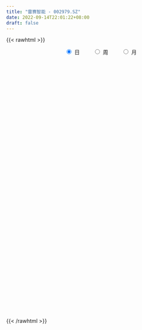 ```yaml
---
title: "雷赛智能 - 002979.SZ"
date: 2022-09-14T22:01:22+08:00
draft: false
---
```

{{< rawhtml >}}
    <div style="text-align: center">
        <label style="padding: 1rem;"><input style="margin-right: .5rem" type="radio" name="period" value="D" checked onclick="period_change(this)">日</label>
        <label style="padding: 1rem;"><input style="margin-right: .5rem" type="radio" name="period" value="W" onclick="period_change(this)">周</label>
        <label style="padding: 1rem;"><input style="margin-right: .5rem" type="radio" name="period" value="M" onclick="period_change(this)">月</label>
    </div>
    <div id="chart" style="height: 700px;"></div> 
    <script type="text/javascript">
        const D_v = [58619.51,80588.27,63901.48,56854.04,49699.41,42638.21,40999.84,37425.31,31295.73,45470.83,27385.33,32315.38,27051.25,21186.41,32371.66,17592.0,27410.7,28006.48,17570.0,10989.64,12728.78,13854.06,14940.21,14216.0,14766.64,13481.41,10130.05,16017.0,32340.05,31833.9,20205.73,42457.0,20291.13,37743.05,14861.0,16671.0,18433.01,22874.0,21290.83,20277.4,22048.39,14942.82,27635.68,65744.47,52935.59,71036.87,49770.89,36618.67,27666.51,35808.62,34950.0,37713.25,29732.76,17908.0,20468.0,41711.33,30517.33,29018.0,20678.92,22026.0,26376.0,19728.0,12097.0,13733.0,12690.41,21090.06,16297.0,13909.0,24176.47,13644.41,11372.05,18604.11,18479.0,16605.41,13928.0,14856.0,13650.0,30143.41,25324.0,20497.56,37789.9,16971.33,22584.17,31936.0,11124.0,59130.15,35966.46,23901.66,22674.09,25815.53,18656.04,15992.41,15804.92,15165.21,20038.97,14557.57,16160.0,27186.57,14424.0,23787.53,24958.85,23580.0,20718.05,27001.41,11365.0,14738.0,24028.0,20608.41,16812.17,18687.0,24378.0,17946.0,19698.88,13346.21,9891.0,30879.94,36920.83,26441.5,13092.0,20697.0,14567.0,17950.07,26049.05,41973.36,31732.17,36309.87,26924.09,24945.37,26820.05,21114.0,17881.22,18385.17,14342.0,12918.05,11719.0,17006.05,10726.37,12568.09,9460.87,12586.5,9496.41,7759.0,7620.41,12537.41,5078.0,7460.41,9009.91,16966.25,32196.57,22704.87,16622.32,24798.81,17302.0,14037.0,7925.91,11426.81,19524.75,17950.65,11751.04,16892.38,9805.06,17173.6,17872.66,25297.59,21192.1,15362.85,10748.76,16716.25,15496.04,14036.52,15626.17,7946.21,18649.94,19659.0,21385.77,89206.73,48178.93,20513.4,44633.66,37772.8,28867.75,34307.78,23176.52,22725.92,16498.24,20025.44,14814.97,18747.37,37823.3,23764.94,16807.24,13674.7,11908.63,16043.51,17998.64,17124.16,26004.95,22954.73,22170.8,23069.82,23931.49,34934.03,42576.61,57954.25,50486.24,26318.85,89746.28,87323.58,68671.23,47903.88,61550.65,39940.72,71086.32,41889.05,34493.24,49133.42,54434.05,32474.91,31729.39,48653.82,63819.58,64733.17,51209.3,48679.22,72096.85,44762.15,31054.14,76056.07,73115.08,61607.76,38393.4,39861.71,30328.25,58453.91,42442.97,41103.36,27873.29,43752.26,31573.97,36010.52,29796.15,56014.49,52708.6,35360.55,47805.0,34505.29,49669.33,92476.12,49507.9,44126.13,52369.51,55619.94,49706.74,31386.05,24853.12,33501.93,25958.95,33019.56,26115.3,23011.68,26048.33,14713.77,37758.68,23007.25,26169.72,29983.94,24803.7,21335.91,35319.71,30874.02,20116.7,20401.26,19764.28,20364.8,21657.22,29764.95,24072.28,18928.95,22239.41,11414.13,17531.31,35219.73,21001.17,31460.56,17981.99,30249.12,23365.4,30706.53,27234.97,39299.68,30982.25,28328.09,30097.12,21213.92,33271.33,23023.66,21426.97,31128.05,19643.6,128520.0,118170.2,66282.11,88876.6,43992.27,39060.46,29100.32,31140.7,27996.87,40971.14,25553.26,58079.58,34672.26,20519.18,30151.51,18325.8,46281.96,18696.49,25831.9,19868.74,20831.34,19140.27,14179.67,13426.96,17930.74,20042.53,12165.17,31025.33,20431.24,17394.97,20976.91,23791.07,20071.73,25536.08,29181.44,24409.81,21077.37,54633.38,26560.71,23377.68,35851.45,31488.19,20742.25,26324.18,20907.9,15298.79,23895.2,14218.95,25775.99,19485.76,11650.85,10085.05,10148.9,22357.07,33402.9,43150.88,35235.37,49385.44,21833.69,23102.82,13908.63,30100.27,26621.81,26448.2,14388.05,16649.6,12075.76,11322.66,13775.35,12776.53,26908.16,16684.73,22037.81,13768.64,14577.46,13885.51,26437.54,33063.43,37388.47,19256.0,15340.15,9563.4,7711.5,10939.89,9572.35,11326.59,12024.86,10486.36,10271.17,8650.85,9444.05,12982.85,14122.02,14698.41,13299.54,10580.36,12973.7,8833.62,12124.0,10036.76,10002.0,17109.54,18726.64,25683.7,23174.15,27646.54,14902.1,27086.64,20202.99,21848.32,15227.37,23490.51,19152.6,15283.91,11525.55,11780.54,14484.7,10815.05,12819.5,15079.7,11557.0,18189.54,13375.54,13585.17,29523.94,20314.35,27576.65,34753.75,29803.75,31942.95,18966.22,22296.8,22710.58,11320.11,13844.76,17764.67,51956.07,38058.64,33060.16,41112.53,88944.84,59523.87,42617.53,31770.75,69074.34,82164.34,84631.32,80081.03,41314.65,65293.47,35594.65,134214.29,191182.57,120864.63,74341.89,49461.02,32017.76,54592.09,41124.88,28918.75,34069.25,31248.45,32488.76,33551.54,36340.18,30459.65,73877.87,84959.86,95003.89,105075.01,94767.85,86324.03,59066.79,54637.16,58727.27,89197.48,95324.72,67825.37,83053.53,103103.68,79421.34,68859.21,69735.84,56030.5,50507.8,52456.86,58206.78,42187.1,110647.4,100680.2,75318.34,49280.83,35984.35,26999.41,24030.43,24303.94,29658.21,35433.45,36433.67,20365.62,19814.2]
const D_histogram = [0.0,-0.0414814815,0.1096482009,0.1671993971,0.0663347286,0.1329667891,0.2363306931,0.2061505662,0.2114425392,0.0193138162,-0.0937973447,-0.3229080872,-0.5258249372,-0.5696620543,-0.4802003853,-0.4441637919,-0.3556977366,-0.2005443184,-0.0470067623,0.0497132004,0.0928739368,0.1676372758,0.1187847098,0.0292038256,-0.0538337674,-0.0893657114,-0.082844883,-0.0443756142,0.1583452867,0.3400707979,0.408352458,0.3710252526,0.2781882181,0.1949964498,0.2136641971,0.240464923,0.2008489823,0.0791036612,0.0263166514,-0.0130884321,-0.1173153159,-0.1511409722,-0.1559535946,0.0545847305,0.2785351226,0.6197708121,0.8409957099,0.9524265653,1.0987093914,1.2381570665,1.2980944964,1.263167031,1.069452827,0.8719998669,0.695244936,0.2557938831,0.045562538,0.0684142198,-0.0096940312,0.0138551589,-0.1694553438,-0.3237306753,-0.4943781199,-0.6613858191,-0.7411832782,-0.8727657154,-0.964739508,-0.9310551491,-0.8208071284,-0.7417839292,-0.7530685944,-0.6035829959,-0.5671977127,-0.4829771028,-0.3599630619,-0.3567465511,-0.3418184824,-0.46888665,-0.4340801976,-0.5283927143,-0.6879135181,-0.8209394772,-0.8966056213,-0.9877455522,-0.7356634374,-0.5116523484,-0.2494421364,0.0471461178,0.1466865901,0.2262971308,0.1955530942,0.0904251284,0.0205608378,-0.0771921626,-0.1884013091,-0.1964861899,-0.1058779391,0.1173855809,0.1680399898,0.2357414711,0.3866225978,0.5119254086,0.443705879,0.2790913629,0.2394647013,0.1597323043,0.0350655153,-0.0149452899,0.0291649062,-0.0807087702,-0.2294605357,-0.4185102462,-0.5836631619,-0.5706877613,-0.4933077099,-0.1685319992,0.2034060977,0.4356101179,0.574086107,0.693749008,0.6763416071,0.6528024583,0.8868185624,1.1020506339,1.188330005,0.904478896,0.6235410966,0.3858151226,0.0131720759,-0.2630711465,-0.3865927347,-0.3502373118,-0.2651975796,-0.3117647563,-0.3444951013,-0.3692427186,-0.328773953,-0.2188066173,-0.1432970258,-0.1478998065,-0.2046897975,-0.2045923203,-0.1607195629,-0.0607103995,-0.0020960821,-0.0024894362,0.0597141941,0.1769007829,0.095450611,0.0435224771,-0.0670509331,-0.1497205521,-0.2485162921,-0.2884946304,-0.2888540926,-0.2541313608,-0.0857035306,0.0519568136,0.1368326485,0.211942747,0.2688532956,0.2699172979,0.3118879907,0.4250886002,0.4477582113,0.3636125887,0.2926807494,0.1214014275,-0.0000489138,-0.1138949784,-0.1784566428,-0.2370545808,-0.1593907936,-0.0861826232,-0.9498699512,-1.6143358173,-1.854407489,-1.940577259,-1.8020051374,-1.5378515535,-1.2500005994,-0.9193320829,-0.6434355644,-0.404016502,-0.2061106528,-0.0632745644,0.0466358495,0.125573874,0.2974610597,0.3768813576,0.3831120434,0.427784755,0.4294176945,0.4030098074,0.3645976909,0.3415421963,0.346411044,0.3907119137,0.4124809864,0.4084736174,0.3926945662,0.3509622635,0.3919917537,0.303799188,0.2885150314,0.2865250811,0.3791109725,0.5482319521,0.6288495353,0.639401049,0.7284705001,0.7359795294,0.7234821695,0.6814969467,0.589768136,0.4984051553,0.3477454147,0.2589223001,0.1759090578,0.3168299704,0.3781244022,0.5430651508,0.5843957222,0.4222213418,0.1668365401,0.1136492269,0.0582601319,0.121048129,0.1886077003,0.3451694485,0.3959978838,0.3527369449,0.3253567734,0.4075414983,0.3776636734,0.2839962761,0.1565242554,0.0135515185,-0.1801742111,-0.3677032614,-0.5145144583,-0.5643944148,-0.459635683,-0.3798209418,-0.4363834439,-0.465336649,-0.5509877069,-0.6964244002,-0.7437632732,-0.8096788804,-0.8666209582,-0.9416963482,-0.8867620071,-0.8150163882,-0.7435716955,-0.6730897629,-0.5504887505,-0.479526684,-0.3861220215,-0.2667127353,-0.1506958805,-0.082748793,-0.1146745723,-0.1345116241,-0.1690377611,-0.1525014696,-0.1536191165,-0.170498605,-0.0504795854,-0.0129286415,0.0214098492,0.0206153033,0.0354471375,0.0751693993,0.0937773277,0.1030674183,0.1281315374,0.1767928113,0.1792163995,0.1884996515,0.2222259648,0.2779327013,0.2902557995,0.2083471312,0.1624539989,0.1935007196,0.2285836436,0.3085086533,0.3344274855,0.4105292022,0.4563618011,0.4331926474,0.3918906524,0.353896974,0.3670252208,0.3557877799,0.2965095624,0.2184864466,0.1610244662,0.2856591544,0.3302581204,0.3305360426,0.3545969499,0.3627771121,0.2914629706,0.241682342,0.1934173558,0.1462771082,0.0470964086,-0.0100491107,-0.1546155516,-0.28733267,-0.3258768196,-0.3045464194,-0.2895078747,-0.3136411566,-0.2831272492,-0.2352702433,-0.182344494,-0.1541276752,-0.1591184122,-0.1485608243,-0.1271963403,-0.1209481877,-0.1459245375,-0.1358612465,-0.0593813018,-0.014707802,0.0153798174,0.0519437624,0.1032953427,0.1195066792,0.1400121823,0.1375644249,0.1709607415,0.1659708341,0.21338568,0.2377062354,0.2355242062,0.19141956,0.1899229311,0.1707435769,0.08366139,0.0062565817,-0.0533810854,-0.1050164478,-0.1269919501,-0.2004115778,-0.2054051574,-0.1929459264,-0.1557210964,-0.1320117314,-0.1400517831,-0.1883109039,-0.2754121292,-0.3082748096,-0.2759985354,-0.2556496533,-0.2445370275,-0.2143498122,-0.2269077684,-0.1597829473,-0.1447865003,-0.1073978816,-0.077472951,-0.0446837802,-0.0193744981,-0.0045032977,-0.0007728536,-0.0597403816,-0.1011716108,-0.1553741855,-0.1595028837,-0.1367716868,-0.1504155888,-0.2368547658,-0.2400432186,-0.1699158269,-0.1151984795,-0.0421131838,0.0074788632,0.0563216468,0.0643535971,0.0590019175,0.0466840579,0.0177757189,0.0316360051,0.0364044378,0.0504575701,0.0656494209,0.047423803,0.0161200347,-0.040283733,-0.0455534366,-0.0451966464,-0.0271890839,-0.0219747352,0.0209465332,0.0558478976,0.0850420191,0.0834076537,0.0559643968,-0.0552673836,-0.1568997237,-0.1759923724,-0.1732194065,-0.1188396366,-0.0340553631,-0.0015895952,0.0576506178,0.1425610233,0.2062379303,0.265561518,0.2916380018,0.2999495836,0.3106851792,0.3057147916,0.2942930279,0.2902428406,0.2846202202,0.2189458184,0.1753735831,0.1583879771,0.1375359416,0.120145542,0.1310896916,0.1755134902,0.2343638245,0.2769392319,0.2904963408,0.2800253198,0.2237721279,0.1929547291,0.1709594125,0.1341971568,0.1657435655,0.1831898527,0.1891900138,0.2313044121,0.2575817271,0.2087885967,0.2241529157,0.2279976138,0.3106928614,0.4026672373,0.3211343366,0.2186319119,0.1295592416,0.1400701488,0.1259740197,0.2392198893,0.1928650177,0.0586767402,-0.0904779943,-0.2448173185,-0.3350452818,-0.3400289996,-0.3703191061,-0.3444776236,-0.286576174,-0.239042055,-0.2190982688,-0.2061446829,-0.1760836164,-0.1613633219,-0.0711465391,0.0331048757,0.1284870858,0.2053591893,0.1735960863,0.1094734927,0.0709383321,0.0171140876,-0.0103253239,-0.0159362206,0.0192684459,0.0073285066,0.0143116976,0.0538166795,0.0796032825,0.0646257844,0.0617502324,-0.0094730742,-0.1038257789,-0.1264443445,-0.2462171902,-0.3460160972,-0.2843238951,-0.1941976002,-0.1052093831,-0.1406986384,-0.2003345681,-0.2294026904,-0.2621537381,-0.2527791483,-0.2245744416,-0.2570098525,-0.2824093843,-0.2880221005,-0.2981510813]
const D_fast = [0.0,-0.0518518519,0.1266898808,0.2260409262,0.1417599398,0.2416336977,0.4040802749,0.4254377895,0.4835903974,0.2962901284,0.1597296313,-0.1501081329,-0.4844812173,-0.6707338479,-0.7013222753,-0.7763266298,-0.7767850087,-0.6717676701,-0.5299818046,-0.4208335418,-0.3544543212,-0.2377816632,-0.2569380518,-0.3392179796,-0.4357140145,-0.4935873863,-0.5077777787,-0.4804024134,-0.2380951908,0.0286480199,0.1990177944,0.2544469022,0.2311569222,0.1967142664,0.2687980629,0.3557150196,0.3663113245,0.2643419187,0.2181340717,0.1754568802,0.0419011675,-0.0297097319,-0.0735107529,0.1506737548,0.4442579275,0.94043632,1.3719101453,1.721447642,2.1424078159,2.5913947577,2.9758558117,3.256720104,3.3303691068,3.3509161134,3.3479724165,2.9724698344,2.7736291238,2.8135843605,2.7330526017,2.7600655815,2.5343912429,2.2991832426,2.0049412681,1.672587114,1.4074938354,1.0577199693,0.7245612997,0.5254818714,0.4305281099,0.3241053269,0.1245535131,0.1231433625,0.0177292177,-0.0187944482,0.0142288273,-0.0717412997,-0.1422678516,-0.3865576817,-0.4602712787,-0.686681974,-1.0181811572,-1.3564419856,-1.6562595351,-1.9943358541,-1.9261695986,-1.8300715966,-1.6302219188,-1.3218471352,-1.1856350154,-1.049450192,-1.0313059549,-1.1138276387,-1.1785517198,-1.2956027609,-1.4539122346,-1.5111186629,-1.4469798968,-1.1943699816,-1.1017055753,-0.9750687262,-0.7275319501,-0.4742477871,-0.431540847,-0.5263825224,-0.5061430086,-0.5459423296,-0.6618427397,-0.7155898674,-0.6641884448,-0.7942393137,-1.0003562131,-1.2940334852,-1.6051021914,-1.7347987311,-1.7807456071,-1.4981028963,-1.075313275,-0.7342067253,-0.4522092094,-0.1591090564,-0.0074310555,0.1322304102,0.587951155,1.0786958849,1.4620577572,1.4043263722,1.279273847,1.1380016537,0.7686516259,0.4266406169,0.206470845,0.15526694,0.1740072773,0.0494989115,-0.0693552088,-0.1864135058,-0.2281382284,-0.172872547,-0.133187212,-0.1747649443,-0.2827273847,-0.3337779875,-0.3300851209,-0.2452535574,-0.1871632605,-0.1881789737,-0.1110467948,0.0503649897,-0.0072225295,-0.0482700441,-0.1756061876,-0.2957059446,-0.4566307576,-0.5687327536,-0.6413057389,-0.6701158473,-0.5231138997,-0.3724643521,-0.253380355,-0.1252845698,-0.0011606974,0.0673826294,0.1873253199,0.4067980794,0.5414072434,0.548164768,0.550403116,0.409474151,0.2880115812,0.145691772,0.0365159469,-0.0813456362,-0.0435295474,0.0081329672,-1.0930218487,-2.1610716691,-2.8647452131,-3.4360592978,-3.7479884605,-3.8682977651,-3.8929469608,-3.792111465,-3.6770738376,-3.5386589007,-3.3922807147,-3.2652632674,-3.1436938912,-3.0333623982,-2.7871099476,-2.6134693102,-2.5114606136,-2.3598417133,-2.2508543502,-2.1765097853,-2.1237724792,-2.0614424247,-1.9699708159,-1.8279919679,-1.7031026485,-1.6049916131,-1.5225970229,-1.4765887596,-1.337561331,-1.3498040997,-1.2929594985,-1.2233181785,-1.035954544,-0.7297755763,-0.4919456093,-0.3215438333,-0.0503567572,0.1411471544,0.3095203369,0.4379093508,0.4936225741,0.5268608822,0.4631374952,0.4390449556,0.4000089779,0.620137383,0.7759629154,1.0766699517,1.2640994537,1.2074804087,0.993804742,0.9690297355,0.9282056735,1.0212557028,1.1359671992,1.3788213095,1.5286492157,1.573572513,1.627531535,1.8116016344,1.8761397279,1.8534713997,1.7651304428,1.6255455855,1.3867763031,1.1073214375,0.831881626,0.6409030658,0.6307528768,0.6156123826,0.4499540195,0.3046666522,0.0812686675,-0.2382741258,-0.4715538172,-0.7398891444,-1.0134864618,-1.3239859388,-1.4907420995,-1.6227505776,-1.7371988089,-1.834989317,-1.8500104921,-1.8989300967,-1.9020559396,-1.8493248371,-1.7709819525,-1.7237220633,-1.7843164856,-1.8377814434,-1.9145670207,-1.9361560966,-1.9756785226,-2.0351826623,-1.9277835392,-1.8934647556,-1.8537738027,-1.8494145227,-1.8257209042,-1.7672062925,-1.7251540321,-1.690097087,-1.6330000835,-1.5401406068,-1.4929129188,-1.4365047538,-1.3472219493,-1.2220320376,-1.1371449895,-1.166966875,-1.1722465075,-1.092824607,-1.000595772,-0.843543599,-0.7340178955,-0.5552838782,-0.395360829,-0.3102318209,-0.2535611528,-0.2030805877,-0.0981960357,-0.0204865316,-0.0056373585,-0.0290388627,-0.0462447265,0.1498047503,0.2769682464,0.3598801792,0.472590324,0.5714647643,0.5730163654,0.5836563223,0.5837456751,0.5731747045,0.485768107,0.42611031,0.2428899812,0.0383396953,-0.0816736591,-0.1364798637,-0.1938182877,-0.2963618588,-0.3366297637,-0.3475903186,-0.3402506928,-0.3505657929,-0.3953361329,-0.421918751,-0.4323533522,-0.4563422465,-0.5177997306,-0.5417017512,-0.480067132,-0.4390705827,-0.4051380089,-0.3555881234,-0.2784127074,-0.232324701,-0.1768161524,-0.1448728035,-0.0687363016,-0.0322335004,0.0685277655,0.1522748796,0.2089739021,0.2127241458,0.2587082497,0.2822147897,0.2160479503,0.1402072875,0.0672243489,-0.0106651254,-0.0643886153,-0.1879111373,-0.2442560063,-0.2800332569,-0.281738701,-0.2910322689,-0.3340852663,-0.4294221131,-0.5853763707,-0.6953077535,-0.7320311131,-0.7755946444,-0.8256162755,-0.8490165132,-0.9183014116,-0.8911223272,-0.9123225053,-0.901783357,-0.8912266641,-0.8696084385,-0.8491427809,-0.8353974049,-0.8318601741,-0.9057627976,-0.9724869294,-1.0655330506,-1.1095374697,-1.1209991945,-1.1722469937,-1.3178998621,-1.3810991195,-1.3534506846,-1.327532957,-1.2649759573,-1.2135141945,-1.1505909992,-1.1264706496,-1.1170718498,-1.117718695,-1.1421831042,-1.1204138168,-1.1065442746,-1.0798767498,-1.0482725438,-1.054642211,-1.0819159706,-1.1483906715,-1.1650487343,-1.1759911056,-1.1647808142,-1.1650601492,-1.1169022476,-1.0680389088,-1.0175842825,-0.9983667345,-1.0118188922,-1.1368675184,-1.2777247895,-1.3408155313,-1.381347417,-1.3566775563,-1.2804071235,-1.2483387545,-1.174685887,-1.0541352257,-0.9388988361,-0.8131848689,-0.7141988847,-0.6308999069,-0.5424930166,-0.4710347063,-0.408883213,-0.3403726901,-0.2748402555,-0.2857782027,-0.2855070422,-0.2628956539,-0.249363704,-0.2367177182,-0.1930011456,-0.1046989745,0.0127423159,0.1245525313,0.2107337253,0.2702690344,0.2699588744,0.2873801578,0.3081246944,0.3049117279,0.3778940279,0.4411377784,0.4944354429,0.5943759443,0.685048691,0.6884527097,0.7598552576,0.8206993592,0.9810678221,1.1737090074,1.1724596909,1.1246152441,1.0679323842,1.1134608287,1.1308582045,1.3039090464,1.3057704292,1.1862513367,1.0144771037,0.7989334499,0.6249441662,0.5349531984,0.4120833154,0.351805392,0.3380627981,0.3258364034,0.2910056223,0.2524230375,0.2384631999,0.2128426639,0.2852728119,0.3978004457,0.5253044272,0.6535163281,0.6651522467,0.6283980262,0.6075974487,0.5580517261,0.5280309836,0.5184360317,0.5584578097,0.548349997,0.5589111124,0.6118702642,0.6575576878,0.6587366358,0.671298642,0.5977070668,0.4773979174,0.4231682657,0.2418411225,0.0555381912,0.0461494194,0.0877263143,0.1504121856,0.0797482707,-0.029971301,-0.1163900959,-0.2146795781,-0.2684997754,-0.296438679,-0.3931265531,-0.489128431,-0.5667466723,-0.6514134235]
const D_slow = [0.0,-0.0103703704,0.0170416799,0.0588415291,0.0754252113,0.1086669085,0.1677495818,0.2192872234,0.2721478582,0.2769763122,0.253526976,0.1727999542,0.0413437199,-0.1010717936,-0.22112189,-0.332162838,-0.4210872721,-0.4712233517,-0.4829750423,-0.4705467422,-0.447328258,-0.405418939,-0.3757227616,-0.3684218052,-0.381880247,-0.4042216749,-0.4249328956,-0.4360267992,-0.3964404775,-0.311422778,-0.2093346636,-0.1165783504,-0.0470312959,0.0017178166,0.0551338658,0.1152500966,0.1654623422,0.1852382575,0.1918174203,0.1885453123,0.1592164833,0.1214312403,0.0824428416,0.0960890243,0.1657228049,0.3206655079,0.5309144354,0.7690210767,1.0436984246,1.3532376912,1.6777613153,1.993553073,2.2609162798,2.4789162465,2.6527274805,2.7166759513,2.7280665858,2.7451701407,2.7427466329,2.7462104227,2.7038465867,2.6229139179,2.4993193879,2.3339729331,2.1486771136,1.9304856847,1.6893008077,1.4565370205,1.2513352384,1.0658892561,0.8776221075,0.7267263585,0.5849269303,0.4641826546,0.3741918891,0.2850052514,0.1995506308,0.0823289683,-0.0261910811,-0.1582892597,-0.3302676392,-0.5355025085,-0.7596539138,-1.0065903019,-1.1905061612,-1.3184192483,-1.3807797824,-1.368993253,-1.3323216054,-1.2757473227,-1.2268590492,-1.2042527671,-1.1991125576,-1.2184105983,-1.2655109255,-1.314632473,-1.3411019578,-1.3117555625,-1.2697455651,-1.2108101973,-1.1141545479,-0.9861731957,-0.875246726,-0.8054738852,-0.7456077099,-0.7056746338,-0.696908255,-0.7006445775,-0.693353351,-0.7135305435,-0.7708956774,-0.875523239,-1.0214390295,-1.1641109698,-1.2874378973,-1.3295708971,-1.2787193726,-1.1698168432,-1.0262953164,-0.8528580644,-0.6837726626,-0.5205720481,-0.2988674074,-0.023354749,0.2737277523,0.4998474763,0.6557327504,0.7521865311,0.75547955,0.6897117634,0.5930635797,0.5055042518,0.4392048569,0.3612636678,0.2751398925,0.1828292128,0.1006357246,0.0459340703,0.0101098138,-0.0268651378,-0.0780375872,-0.1291856672,-0.169365558,-0.1845431579,-0.1850671784,-0.1856895374,-0.1707609889,-0.1265357932,-0.1026731404,-0.0917925212,-0.1085552545,-0.1459853925,-0.2081144655,-0.2802381231,-0.3524516463,-0.4159844865,-0.4374103691,-0.4244211657,-0.3902130036,-0.3372273168,-0.2700139929,-0.2025346685,-0.1245626708,-0.0182905208,0.0936490321,0.1845521793,0.2577223666,0.2880727235,0.288060495,0.2595867504,0.2149725897,0.1557089445,0.1158612461,0.0943155903,-0.1431518975,-0.5467358518,-1.010337724,-1.4954820388,-1.9459833231,-2.3304462115,-2.6429463614,-2.8727793821,-3.0336382732,-3.1346423987,-3.1861700619,-3.201988703,-3.1903297406,-3.1589362722,-3.0845710072,-2.9903506678,-2.894572657,-2.7876264682,-2.6802720446,-2.5795195928,-2.48837017,-2.402984621,-2.31638186,-2.2187038815,-2.1155836349,-2.0134652306,-1.915291589,-1.8275510232,-1.7295530847,-1.6536032877,-1.5814745299,-1.5098432596,-1.4150655165,-1.2780075285,-1.1207951446,-0.9609448824,-0.7788272573,-0.594832375,-0.4139618326,-0.2435875959,-0.0961455619,0.0284557269,0.1153920806,0.1801226556,0.22409992,0.3033074126,0.3978385132,0.5336048009,0.6797037314,0.7852590669,0.8269682019,0.8553805086,0.8699455416,0.9002075739,0.9473594989,1.033651861,1.132651332,1.2208355682,1.3021747616,1.4040601361,1.4984760545,1.5694751235,1.6086061874,1.611994067,1.5669505142,1.4750246989,1.3463960843,1.2052974806,1.0903885598,0.9954333244,0.8863374634,0.7700033012,0.6322563744,0.4581502744,0.2722094561,0.069789736,-0.1468655036,-0.3822895906,-0.6039800924,-0.8077341894,-0.9936271133,-1.1618995541,-1.2995217417,-1.4194034127,-1.5159339181,-1.5826121019,-1.620286072,-1.6409732703,-1.6696419133,-1.7032698193,-1.7455292596,-1.783654627,-1.8220594061,-1.8646840574,-1.8773039537,-1.8805361141,-1.8751836518,-1.870029826,-1.8611680416,-1.8423756918,-1.8189313599,-1.7931645053,-1.7611316209,-1.7169334181,-1.6721293182,-1.6250044054,-1.5694479142,-1.4999647388,-1.427400789,-1.3753140062,-1.3347005064,-1.2863253265,-1.2291794156,-1.1520522523,-1.0684453809,-0.9658130804,-0.8517226301,-0.7434244683,-0.6454518052,-0.5569775617,-0.4652212565,-0.3762743115,-0.3021469209,-0.2475253092,-0.2072691927,-0.1358544041,-0.053289874,0.0293441367,0.1179933741,0.2086876522,0.2815533948,0.3419739803,0.3903283193,0.4268975963,0.4386716985,0.4361594208,0.3975055329,0.3256723654,0.2442031605,0.1680665556,0.095689587,0.0172792978,-0.0535025145,-0.1123200753,-0.1579061988,-0.1964381176,-0.2362177207,-0.2733579267,-0.3051570118,-0.3353940588,-0.3718751931,-0.4058405047,-0.4206858302,-0.4243627807,-0.4205178263,-0.4075318857,-0.3817080501,-0.3518313803,-0.3168283347,-0.2824372285,-0.2396970431,-0.1982043346,-0.1448579146,-0.0854313557,-0.0265503042,0.0213045858,0.0687853186,0.1114712128,0.1323865603,0.1339507057,0.1206054344,0.0943513224,0.0626033349,0.0125004405,-0.0388508489,-0.0870873305,-0.1260176046,-0.1590205375,-0.1940334832,-0.2411112092,-0.3099642415,-0.3870329439,-0.4560325777,-0.5199449911,-0.5810792479,-0.634666701,-0.6913936431,-0.7313393799,-0.767536005,-0.7943854754,-0.8137537132,-0.8249246582,-0.8297682827,-0.8308941072,-0.8310873206,-0.846022416,-0.8713153187,-0.9101588651,-0.950034586,-0.9842275077,-1.0218314049,-1.0810450963,-1.141055901,-1.1835348577,-1.2123344776,-1.2228627735,-1.2209930577,-1.206912646,-1.1908242467,-1.1760737673,-1.1644027529,-1.1599588231,-1.1520498219,-1.1429487124,-1.1303343199,-1.1139219647,-1.1020660139,-1.0980360053,-1.1081069385,-1.1194952977,-1.1307944593,-1.1375917302,-1.143085414,-1.1378487808,-1.1238868064,-1.1026263016,-1.0817743882,-1.067783289,-1.0816001349,-1.1208250658,-1.1648231589,-1.2081280105,-1.2378379197,-1.2463517604,-1.2467491592,-1.2323365048,-1.196696249,-1.1451367664,-1.0787463869,-1.0058368865,-0.9308494906,-0.8531781958,-0.7767494979,-0.7031762409,-0.6306155307,-0.5594604757,-0.5047240211,-0.4608806253,-0.421283631,-0.3868996456,-0.3568632602,-0.3240908372,-0.2802124647,-0.2216215086,-0.1523867006,-0.0797626154,-0.0097562855,0.0461867465,0.0944254288,0.1371652819,0.1707145711,0.2121504625,0.2579479256,0.3052454291,0.3630715321,0.4274669639,0.4796641131,0.535702342,0.5927017454,0.6703749608,0.7710417701,0.8513253542,0.9059833322,0.9383731426,0.9733906798,1.0048841848,1.0646891571,1.1129054115,1.1275745965,1.104955098,1.0437507684,0.9599894479,0.874982198,0.7824024215,0.6962830156,0.6246389721,0.5648784583,0.5101038911,0.4585677204,0.4145468163,0.3742059858,0.3564193511,0.36469557,0.3968173414,0.4481571388,0.4915561603,0.5189245335,0.5366591165,0.5409376384,0.5383563075,0.5343722523,0.5391893638,0.5410214904,0.5445994148,0.5580535847,0.5779544053,0.5941108514,0.6095484095,0.607180141,0.5812236963,0.5496126102,0.4880583126,0.4015542883,0.3304733146,0.2819239145,0.2556215687,0.2204469091,0.1703632671,0.1130125945,0.04747416,-0.0157206271,-0.0718642375,-0.1361167006,-0.2067190467,-0.2787245718,-0.3532623421]
const D_data = [['2020-08-25', 40.24, 41.4, 39.98, 42.86],['2020-08-26', 42.01, 40.75, 40.75, 44.3],['2020-08-27', 41.32, 43.49, 41.32, 44.26],['2020-08-28', 42.97, 43.0, 42.01, 43.76],['2020-08-31', 43.18, 41.0, 40.9, 43.43],['2020-09-01', 41.0, 43.1, 40.7, 43.43],['2020-09-02', 43.12, 44.19, 42.6, 44.84],['2020-09-03', 44.19, 42.92, 42.8, 44.85],['2020-09-04', 42.07, 43.5, 41.88, 43.93],['2020-09-07', 43.88, 40.65, 40.65, 44.46],['2020-09-08', 41.06, 40.82, 39.51, 41.76],['2020-09-09', 40.4, 38.3, 38.13, 40.4],['2020-09-10', 38.8, 37.13, 37.0, 39.12],['2020-09-11', 37.2, 38.01, 36.75, 38.2],['2020-09-14', 37.96, 39.36, 37.85, 39.64],['2020-09-15', 39.18, 38.62, 38.53, 39.44],['2020-09-16', 38.89, 39.24, 38.26, 39.6],['2020-09-17', 39.05, 40.45, 38.6, 40.65],['2020-09-18', 40.06, 41.1, 40.06, 41.65],['2020-09-21', 41.38, 41.0, 40.7, 41.84],['2020-09-22', 40.8, 40.7, 40.46, 41.58],['2020-09-23', 41.28, 41.46, 41.0, 42.3],['2020-09-24', 40.97, 40.04, 40.04, 41.68],['2020-09-25', 40.45, 39.16, 38.92, 40.68],['2020-09-28', 40.0, 38.71, 38.71, 40.14],['2020-09-29', 38.5, 38.87, 37.7, 39.25],['2020-09-30', 38.87, 39.19, 38.59, 39.8],['2020-10-09', 39.69, 39.6, 39.35, 40.5],['2020-10-12', 39.91, 42.3, 39.55, 42.5],['2020-10-13', 42.11, 43.23, 42.03, 43.89],['2020-10-14', 43.16, 42.75, 42.16, 43.85],['2020-10-15', 43.8, 41.8, 41.72, 45.0],['2020-10-16', 41.95, 41.0, 40.58, 42.3],['2020-10-19', 41.52, 40.83, 40.56, 42.28],['2020-10-20', 40.9, 42.1, 40.54, 42.15],['2020-10-21', 42.35, 42.52, 41.55, 42.7],['2020-10-22', 42.29, 41.85, 41.5, 42.6],['2020-10-23', 41.51, 40.52, 40.2, 43.0],['2020-10-26', 40.52, 40.98, 40.13, 41.6],['2020-10-27', 40.69, 40.93, 40.2, 41.22],['2020-10-28', 40.56, 39.7, 39.09, 41.22],['2020-10-29', 39.36, 40.12, 39.04, 40.33],['2020-10-30', 40.13, 40.27, 39.45, 41.1],['2020-11-02', 40.38, 43.5, 40.01, 43.63],['2020-11-03', 43.52, 45.0, 42.75, 45.85],['2020-11-04', 45.8, 48.4, 45.68, 49.5],['2020-11-05', 47.98, 49.07, 47.98, 49.99],['2020-11-06', 49.5, 49.41, 48.51, 50.85],['2020-11-09', 50.5, 51.5, 49.0, 52.28],['2020-11-10', 51.74, 53.3, 50.02, 53.8],['2020-11-11', 53.06, 54.08, 52.3, 56.36],['2020-11-12', 55.0, 54.25, 53.2, 56.98],['2020-11-13', 55.07, 52.88, 52.2, 55.36],['2020-11-16', 53.41, 52.89, 52.56, 53.87],['2020-11-17', 53.72, 53.13, 51.5, 54.1],['2020-11-18', 52.76, 48.93, 48.7, 53.17],['2020-11-19', 49.01, 50.55, 48.81, 51.28],['2020-11-20', 51.5, 53.4, 50.25, 54.3],['2020-11-23', 53.43, 52.4, 51.42, 53.43],['2020-11-24', 52.41, 53.92, 51.82, 54.99],['2020-11-25', 54.02, 51.22, 51.1, 54.45],['2020-11-26', 51.72, 50.85, 49.98, 51.85],['2020-11-27', 51.2, 49.8, 49.01, 51.28],['2020-11-30', 50.19, 48.81, 48.78, 50.66],['2020-12-01', 48.58, 48.99, 48.0, 49.94],['2020-12-02', 49.44, 47.41, 47.25, 49.5],['2020-12-03', 47.41, 46.82, 45.88, 47.8],['2020-12-04', 46.63, 47.7, 46.43, 47.98],['2020-12-07', 48.01, 48.54, 47.87, 50.07],['2020-12-08', 48.55, 48.2, 48.07, 49.38],['2020-12-09', 48.4, 46.79, 46.68, 48.8],['2020-12-10', 46.99, 48.75, 46.05, 49.68],['2020-12-11', 48.88, 47.46, 47.03, 49.68],['2020-12-14', 47.43, 48.04, 46.7, 48.3],['2020-12-15', 47.55, 48.81, 47.55, 49.13],['2020-12-16', 49.2, 47.41, 47.4, 49.22],['2020-12-17', 47.11, 47.36, 46.43, 47.77],['2020-12-18', 47.15, 44.97, 44.68, 47.36],['2020-12-21', 45.45, 46.39, 44.52, 47.45],['2020-12-22', 46.6, 44.21, 44.17, 46.98],['2020-12-23', 44.45, 42.18, 41.36, 44.81],['2020-12-24', 42.0, 41.05, 40.71, 42.5],['2020-12-25', 41.29, 40.42, 38.88, 41.44],['2020-12-28', 40.01, 38.89, 38.0, 40.84],['2020-12-29', 40.55, 42.78, 40.55, 42.78],['2020-12-30', 41.77, 43.04, 39.18, 43.76],['2020-12-31', 43.0, 44.34, 42.57, 44.9],['2021-01-04', 43.87, 46.01, 43.6, 46.08],['2021-01-05', 45.55, 44.5, 44.41, 45.97],['2021-01-06', 44.5, 44.7, 43.2, 46.0],['2021-01-07', 45.17, 43.44, 43.44, 45.66],['2021-01-08', 43.0, 42.08, 41.81, 43.46],['2021-01-11', 41.67, 41.92, 41.36, 43.0],['2021-01-12', 41.93, 40.92, 40.7, 42.34],['2021-01-13', 41.0, 39.9, 39.38, 41.5],['2021-01-14', 40.3, 40.53, 39.33, 41.52],['2021-01-15', 40.14, 41.68, 39.61, 42.12],['2021-01-18', 41.69, 44.01, 41.3, 44.42],['2021-01-19', 44.25, 42.52, 42.36, 44.25],['2021-01-20', 43.0, 43.04, 40.83, 44.5],['2021-01-21', 42.88, 44.76, 42.61, 45.15],['2021-01-22', 45.45, 45.4, 44.12, 45.97],['2021-01-25', 45.34, 43.38, 43.36, 46.0],['2021-01-26', 43.06, 41.71, 41.2, 43.52],['2021-01-27', 41.7, 42.82, 41.43, 42.85],['2021-01-28', 41.9, 42.05, 41.7, 43.85],['2021-01-29', 42.36, 40.91, 40.27, 42.85],['2021-02-01', 40.91, 41.28, 39.2, 41.33],['2021-02-02', 40.77, 42.35, 40.65, 43.4],['2021-02-03', 42.65, 40.12, 40.12, 42.65],['2021-02-04', 40.12, 38.7, 38.0, 40.53],['2021-02-05', 39.17, 36.9, 36.9, 39.22],['2021-02-08', 36.9, 35.7, 35.58, 36.99],['2021-02-09', 35.71, 36.9, 35.71, 37.2],['2021-02-10', 36.9, 37.35, 36.9, 37.96],['2021-02-18', 38.2, 41.09, 37.99, 41.09],['2021-02-19', 41.09, 43.4, 40.2, 44.35],['2021-02-22', 43.39, 43.37, 43.05, 45.2],['2021-02-23', 43.17, 43.45, 42.61, 44.35],['2021-02-24', 43.74, 44.29, 43.08, 44.8],['2021-02-25', 44.25, 43.29, 42.8, 44.49],['2021-02-26', 42.5, 43.55, 42.07, 44.0],['2021-03-01', 43.5, 47.91, 43.33, 47.91],['2021-03-02', 49.1, 49.67, 47.52, 51.58],['2021-03-03', 50.42, 49.81, 48.75, 51.55],['2021-03-04', 49.72, 45.53, 44.83, 49.72],['2021-03-05', 44.9, 44.73, 44.5, 46.9],['2021-03-08', 44.88, 44.37, 44.1, 47.85],['2021-03-09', 44.36, 41.29, 41.19, 44.75],['2021-03-10', 42.0, 40.74, 40.32, 42.2],['2021-03-11', 41.05, 41.4, 39.88, 41.49],['2021-03-12', 41.4, 42.95, 40.88, 43.49],['2021-03-15', 42.96, 43.71, 42.95, 44.42],['2021-03-16', 43.83, 41.99, 41.45, 44.16],['2021-03-17', 41.75, 41.73, 40.13, 41.98],['2021-03-18', 41.72, 41.42, 41.08, 43.4],['2021-03-19', 40.89, 42.02, 40.4, 42.6],['2021-03-22', 41.81, 43.09, 41.62, 43.34],['2021-03-23', 43.15, 43.02, 42.83, 43.51],['2021-03-24', 43.05, 42.09, 42.03, 43.5],['2021-03-25', 41.13, 41.12, 41.0, 42.3],['2021-03-26', 41.12, 41.5, 40.63, 41.66],['2021-03-29', 41.51, 42.0, 41.51, 42.61],['2021-03-30', 42.01, 42.98, 41.36, 44.37],['2021-03-31', 43.25, 42.84, 42.41, 43.28],['2021-04-01', 42.85, 42.23, 41.85, 43.01],['2021-04-02', 42.55, 43.18, 41.91, 43.31],['2021-04-06', 43.18, 44.43, 42.91, 45.25],['2021-04-07', 44.5, 42.13, 41.91, 45.29],['2021-04-08', 42.07, 42.18, 41.13, 42.59],['2021-04-09', 41.99, 40.98, 40.75, 42.35],['2021-04-12', 41.4, 40.7, 40.51, 42.69],['2021-04-13', 40.7, 39.82, 39.66, 41.49],['2021-04-14', 39.81, 39.93, 39.51, 40.36],['2021-04-15', 39.78, 40.04, 39.36, 40.15],['2021-04-16', 40.08, 40.3, 40.01, 40.86],['2021-04-19', 40.22, 42.33, 40.17, 42.67],['2021-04-20', 42.0, 42.7, 42.0, 43.53],['2021-04-21', 42.46, 42.66, 42.2, 42.8],['2021-04-22', 42.63, 43.06, 42.35, 43.69],['2021-04-23', 43.04, 43.34, 42.8, 43.86],['2021-04-26', 43.52, 42.98, 42.88, 44.21],['2021-04-27', 42.97, 43.82, 42.24, 44.49],['2021-04-28', 43.8, 45.42, 43.56, 45.5],['2021-04-29', 45.49, 45.01, 44.55, 45.49],['2021-04-30', 45.01, 43.85, 43.63, 45.19],['2021-05-06', 43.95, 43.89, 43.2, 44.57],['2021-05-07', 43.89, 42.18, 41.9, 44.18],['2021-05-10', 42.3, 42.1, 40.88, 42.72],['2021-05-11', 42.33, 41.55, 41.0, 42.56],['2021-05-12', 41.7, 41.6, 40.67, 41.98],['2021-05-13', 41.4, 41.2, 41.0, 41.65],['2021-05-14', 41.27, 42.82, 41.07, 43.0],['2021-05-17', 42.85, 43.09, 42.39, 43.95],['2021-05-18', 29.4, 28.78, 28.73, 29.48],['2021-05-19', 27.0, 26.05, 25.9, 27.16],['2021-05-20', 26.0, 27.41, 25.17, 27.45],['2021-05-21', 27.03, 26.75, 26.68, 27.35],['2021-05-24', 26.66, 27.96, 26.6, 28.22],['2021-05-25', 28.27, 28.98, 27.91, 29.3],['2021-05-26', 29.46, 29.3, 28.81, 29.65],['2021-05-27', 29.25, 30.25, 29.04, 30.93],['2021-05-28', 30.33, 30.16, 29.88, 30.58],['2021-05-31', 30.16, 30.24, 29.91, 30.78],['2021-06-01', 30.24, 30.21, 29.89, 30.5],['2021-06-02', 30.2, 29.88, 29.53, 30.49],['2021-06-03', 29.62, 29.69, 29.55, 30.41],['2021-06-04', 29.84, 29.43, 29.12, 30.01],['2021-06-07', 29.45, 31.0, 29.35, 31.09],['2021-06-08', 31.01, 30.36, 29.8, 31.25],['2021-06-09', 30.44, 29.56, 29.42, 30.44],['2021-06-10', 29.6, 30.1, 29.4, 30.26],['2021-06-11', 30.2, 29.64, 29.6, 30.45],['2021-06-15', 29.8, 29.18, 28.73, 29.81],['2021-06-16', 29.13, 28.8, 28.48, 29.2],['2021-06-17', 28.36, 28.76, 28.35, 29.0],['2021-06-18', 28.7, 29.0, 28.47, 29.24],['2021-06-21', 28.91, 29.6, 28.71, 29.8],['2021-06-22', 29.78, 29.51, 29.28, 30.1],['2021-06-23', 29.44, 29.27, 29.22, 29.99],['2021-06-24', 29.32, 29.11, 28.61, 29.33],['2021-06-25', 28.9, 28.66, 28.5, 29.37],['2021-06-28', 28.66, 29.74, 28.66, 30.1],['2021-06-29', 29.7, 28.03, 27.91, 29.83],['2021-06-30', 28.2, 28.67, 28.06, 29.72],['2021-07-01', 28.68, 28.8, 28.5, 29.34],['2021-07-02', 29.68, 30.29, 29.1, 30.67],['2021-07-05', 30.8, 32.14, 30.35, 32.48],['2021-07-06', 32.17, 32.01, 31.63, 32.99],['2021-07-07', 31.93, 31.74, 31.11, 32.14],['2021-07-08', 31.68, 33.42, 31.68, 33.95],['2021-07-09', 33.33, 33.15, 32.46, 33.6],['2021-07-12', 33.36, 33.4, 33.1, 34.62],['2021-07-13', 33.61, 33.4, 32.55, 34.5],['2021-07-14', 33.2, 32.9, 32.0, 33.75],['2021-07-15', 32.75, 32.84, 31.5, 33.55],['2021-07-16', 32.82, 31.79, 31.59, 34.12],['2021-07-19', 31.82, 32.18, 31.65, 32.82],['2021-07-20', 31.66, 31.99, 31.34, 32.4],['2021-07-21', 32.0, 35.19, 32.0, 35.19],['2021-07-22', 35.88, 35.07, 34.3, 36.08],['2021-07-23', 35.07, 37.42, 35.01, 37.88],['2021-07-26', 37.07, 36.97, 35.5, 37.88],['2021-07-27', 36.99, 34.6, 34.0, 37.42],['2021-07-28', 34.72, 32.65, 32.25, 34.72],['2021-07-29', 33.29, 34.58, 33.08, 34.8],['2021-07-30', 34.58, 34.45, 33.62, 35.25],['2021-08-02', 34.23, 36.15, 33.7, 36.5],['2021-08-03', 36.8, 36.82, 36.47, 38.15],['2021-08-04', 36.9, 38.9, 36.82, 39.86],['2021-08-05', 38.95, 38.59, 37.5, 38.95],['2021-08-06', 38.99, 37.9, 37.1, 39.11],['2021-08-09', 37.99, 38.36, 37.5, 38.91],['2021-08-10', 38.05, 40.37, 37.3, 40.45],['2021-08-11', 40.0, 39.63, 38.86, 40.17],['2021-08-12', 39.64, 38.98, 37.56, 39.98],['2021-08-13', 38.61, 38.36, 38.06, 38.95],['2021-08-16', 38.0, 37.73, 37.2, 38.86],['2021-08-17', 37.48, 36.34, 36.1, 37.98],['2021-08-18', 36.35, 35.38, 34.5, 36.78],['2021-08-19', 35.7, 34.83, 34.35, 35.71],['2021-08-20', 35.17, 35.26, 34.52, 36.6],['2021-08-23', 35.96, 37.1, 35.69, 38.0],['2021-08-24', 37.99, 37.1, 36.15, 38.3],['2021-08-25', 37.06, 35.26, 35.1, 37.37],['2021-08-26', 35.52, 35.13, 34.98, 35.8],['2021-08-27', 34.9, 33.8, 33.61, 35.3],['2021-08-30', 33.8, 32.0, 31.49, 34.68],['2021-08-31', 32.0, 32.18, 31.2, 32.61],['2021-09-01', 32.06, 31.04, 30.69, 32.06],['2021-09-02', 31.1, 30.14, 29.7, 31.3],['2021-09-03', 30.1, 28.79, 28.67, 30.1],['2021-09-06', 28.88, 29.56, 28.3, 29.69],['2021-09-07', 29.5, 29.33, 28.86, 29.5],['2021-09-08', 29.34, 28.96, 28.9, 29.5],['2021-09-09', 28.86, 28.61, 28.32, 29.07],['2021-09-10', 29.0, 29.12, 28.65, 29.4],['2021-09-13', 29.12, 28.39, 28.2, 29.43],['2021-09-14', 28.4, 28.56, 28.01, 28.86],['2021-09-15', 28.57, 28.98, 28.14, 28.99],['2021-09-16', 28.98, 29.18, 28.7, 29.4],['2021-09-17', 29.3, 28.75, 28.41, 29.33],['2021-09-22', 28.4, 27.28, 26.86, 28.55],['2021-09-23', 27.28, 26.95, 26.8, 27.46],['2021-09-24', 26.94, 26.25, 26.04, 26.94],['2021-09-27', 26.24, 26.46, 25.7, 26.85],['2021-09-28', 26.46, 25.9, 25.81, 26.66],['2021-09-29', 25.75, 25.26, 25.26, 25.79],['2021-09-30', 25.31, 26.9, 25.28, 27.14],['2021-10-08', 27.31, 26.0, 25.83, 27.39],['2021-10-11', 26.0, 25.89, 25.5, 26.59],['2021-10-12', 25.94, 25.29, 25.09, 26.06],['2021-10-13', 25.56, 25.28, 25.0, 25.59],['2021-10-14', 25.44, 25.52, 25.25, 25.7],['2021-10-15', 25.43, 25.22, 25.0, 25.47],['2021-10-18', 25.21, 25.0, 24.32, 25.21],['2021-10-19', 24.88, 25.13, 24.8, 25.56],['2021-10-20', 25.3, 25.5, 24.94, 25.5],['2021-10-21', 25.65, 24.96, 24.77, 25.68],['2021-10-22', 24.83, 24.99, 24.55, 25.14],['2021-10-25', 25.01, 25.35, 24.55, 25.38],['2021-10-26', 25.0, 25.85, 24.8, 26.45],['2021-10-27', 25.9, 25.51, 25.35, 26.18],['2021-10-28', 25.53, 24.14, 24.08, 25.53],['2021-10-29', 24.1, 24.2, 23.8, 24.45],['2021-11-01', 24.09, 25.08, 23.92, 25.48],['2021-11-02', 25.06, 25.3, 24.9, 25.74],['2021-11-03', 25.2, 26.22, 25.15, 26.22],['2021-11-04', 26.23, 25.93, 25.81, 26.48],['2021-11-05', 25.85, 26.99, 25.8, 27.05],['2021-11-08', 27.0, 27.16, 26.2, 27.2],['2021-11-09', 27.15, 26.6, 26.4, 27.16],['2021-11-10', 26.64, 26.43, 26.01, 26.69],['2021-11-11', 26.32, 26.47, 26.28, 26.8],['2021-11-12', 26.5, 27.26, 26.33, 27.43],['2021-11-15', 27.09, 27.19, 26.9, 27.59],['2021-11-16', 27.12, 26.61, 26.51, 27.36],['2021-11-17', 26.68, 26.17, 26.15, 26.75],['2021-11-18', 26.24, 26.18, 26.01, 26.55],['2021-11-19', 26.08, 28.8, 26.08, 28.8],['2021-11-22', 28.8, 28.49, 28.0, 29.5],['2021-11-23', 28.49, 28.32, 27.88, 28.59],['2021-11-24', 28.12, 28.97, 28.06, 29.62],['2021-11-25', 28.82, 29.17, 28.3, 29.31],['2021-11-26', 28.89, 28.3, 28.1, 29.0],['2021-11-29', 27.9, 28.5, 27.63, 28.8],['2021-11-30', 28.5, 28.48, 28.15, 28.79],['2021-12-01', 28.31, 28.43, 28.2, 28.71],['2021-12-02', 28.4, 27.52, 27.39, 28.42],['2021-12-03', 27.51, 27.7, 27.2, 27.88],['2021-12-06', 27.7, 26.05, 26.03, 27.74],['2021-12-07', 26.17, 25.32, 25.11, 26.29],['2021-12-08', 25.44, 25.83, 25.42, 25.86],['2021-12-09', 25.83, 26.31, 25.68, 26.75],['2021-12-10', 26.28, 26.11, 25.9, 26.29],['2021-12-13', 26.1, 25.36, 25.28, 26.13],['2021-12-14', 25.38, 25.82, 25.25, 25.88],['2021-12-15', 25.9, 26.03, 25.68, 26.26],['2021-12-16', 26.01, 26.18, 25.88, 26.29],['2021-12-17', 26.2, 25.93, 25.7, 26.31],['2021-12-20', 26.15, 25.42, 25.39, 26.15],['2021-12-21', 25.32, 25.47, 25.2, 25.6],['2021-12-22', 25.5, 25.54, 25.32, 25.62],['2021-12-23', 25.48, 25.28, 25.13, 25.49],['2021-12-24', 25.2, 24.68, 24.51, 25.28],['2021-12-27', 24.61, 24.91, 24.26, 24.95],['2021-12-28', 24.89, 25.84, 24.71, 26.07],['2021-12-29', 25.85, 25.68, 25.32, 25.85],['2021-12-30', 25.55, 25.64, 25.41, 25.79],['2021-12-31', 25.8, 25.87, 25.61, 25.96],['2022-01-04', 25.88, 26.3, 25.81, 26.33],['2022-01-05', 26.3, 26.08, 25.89, 26.36],['2022-01-06', 26.0, 26.29, 25.8, 26.44],['2022-01-07', 26.29, 26.12, 26.1, 26.99],['2022-01-10', 26.01, 26.74, 25.5, 26.75],['2022-01-11', 26.82, 26.44, 26.31, 26.82],['2022-01-12', 26.49, 27.34, 26.46, 28.16],['2022-01-13', 27.43, 27.41, 27.11, 27.61],['2022-01-14', 27.36, 27.32, 27.1, 27.85],['2022-01-17', 27.02, 26.84, 26.07, 27.28],['2022-01-18', 26.88, 27.41, 26.72, 27.75],['2022-01-19', 27.31, 27.29, 26.9, 27.76],['2022-01-20', 27.15, 26.27, 26.22, 27.4],['2022-01-21', 26.3, 26.0, 25.71, 26.74],['2022-01-24', 25.94, 25.85, 25.58, 26.3],['2022-01-25', 26.07, 25.6, 25.41, 26.65],['2022-01-26', 25.6, 25.69, 25.43, 26.1],['2022-01-27', 25.55, 24.66, 24.55, 25.95],['2022-01-28', 24.6, 25.14, 24.12, 25.51],['2022-02-07', 25.68, 25.21, 25.02, 25.86],['2022-02-08', 25.21, 25.5, 24.89, 25.59],['2022-02-09', 25.47, 25.36, 25.07, 25.5],['2022-02-10', 25.41, 24.87, 24.83, 25.41],['2022-02-11', 24.95, 24.05, 24.01, 24.95],['2022-02-14', 24.0, 22.97, 22.8, 24.18],['2022-02-15', 22.98, 23.04, 22.5, 23.29],['2022-02-16', 23.16, 23.56, 23.08, 23.6],['2022-02-17', 23.46, 23.27, 23.15, 23.68],['2022-02-18', 23.16, 22.96, 22.6, 23.16],['2022-02-21', 23.0, 23.04, 22.8, 23.15],['2022-02-22', 23.01, 22.28, 22.16, 23.01],['2022-02-23', 22.32, 23.17, 22.32, 23.35],['2022-02-24', 23.1, 22.51, 22.28, 23.23],['2022-02-25', 22.75, 22.72, 22.62, 23.09],['2022-02-28', 22.81, 22.62, 22.28, 22.87],['2022-03-01', 22.63, 22.66, 22.45, 22.84],['2022-03-02', 22.54, 22.58, 22.31, 22.63],['2022-03-03', 22.58, 22.43, 22.4, 22.84],['2022-03-04', 22.4, 22.22, 22.16, 22.49],['2022-03-07', 22.14, 21.14, 21.05, 22.15],['2022-03-08', 21.14, 20.9, 20.61, 21.47],['2022-03-09', 20.9, 20.25, 19.4, 21.13],['2022-03-10', 20.58, 20.46, 20.42, 20.92],['2022-03-11', 20.26, 20.59, 19.78, 20.7],['2022-03-14', 20.47, 19.9, 19.9, 20.47],['2022-03-15', 19.81, 18.41, 18.4, 19.81],['2022-03-16', 18.88, 18.86, 17.89, 18.95],['2022-03-17', 19.21, 19.63, 18.91, 20.2],['2022-03-18', 19.52, 19.49, 19.34, 19.71],['2022-03-21', 19.54, 19.83, 19.44, 19.99],['2022-03-22', 19.88, 19.68, 19.62, 19.92],['2022-03-23', 19.88, 19.79, 19.6, 19.9],['2022-03-24', 19.61, 19.31, 19.24, 19.75],['2022-03-25', 19.48, 19.03, 19.03, 19.65],['2022-03-28', 19.05, 18.77, 18.52, 19.08],['2022-03-29', 18.9, 18.31, 18.21, 18.97],['2022-03-30', 18.5, 18.66, 18.32, 18.75],['2022-03-31', 18.66, 18.46, 18.39, 18.88],['2022-04-01', 18.54, 18.5, 18.1, 18.54],['2022-04-06', 18.4, 18.48, 18.3, 18.68],['2022-04-07', 18.58, 17.94, 17.93, 18.58],['2022-04-08', 17.98, 17.51, 17.49, 18.28],['2022-04-11', 17.54, 16.79, 16.67, 17.54],['2022-04-12', 16.79, 17.07, 16.5, 17.12],['2022-04-13', 17.05, 16.93, 16.7, 17.2],['2022-04-14', 17.03, 17.01, 16.94, 17.42],['2022-04-15', 16.91, 16.73, 16.68, 17.0],['2022-04-18', 16.88, 17.17, 16.35, 17.32],['2022-04-19', 17.17, 17.15, 16.98, 17.45],['2022-04-20', 17.1, 17.15, 17.06, 17.38],['2022-04-21', 17.17, 16.75, 16.68, 17.54],['2022-04-22', 16.6, 16.25, 16.06, 16.79],['2022-04-25', 16.02, 14.67, 14.64, 16.02],['2022-04-26', 14.67, 13.97, 13.9, 14.83],['2022-04-27', 13.88, 14.38, 13.4, 14.44],['2022-04-28', 14.32, 14.3, 14.02, 14.66],['2022-04-29', 14.45, 14.81, 14.44, 15.01],['2022-05-05', 14.81, 15.33, 14.6, 15.58],['2022-05-06', 15.0, 14.8, 14.76, 15.2],['2022-05-09', 14.85, 15.23, 14.79, 15.47],['2022-05-10', 15.13, 15.85, 14.99, 15.96],['2022-05-11', 16.13, 15.96, 15.8, 16.42],['2022-05-12', 15.96, 16.27, 15.91, 16.34],['2022-05-13', 16.2, 16.16, 15.96, 16.47],['2022-05-16', 16.16, 16.13, 16.02, 16.49],['2022-05-17', 16.08, 16.33, 15.95, 16.33],['2022-05-18', 16.34, 16.28, 16.16, 16.48],['2022-05-19', 16.05, 16.29, 15.96, 16.32],['2022-05-20', 16.29, 16.48, 16.21, 16.6],['2022-05-23', 16.57, 16.58, 16.39, 16.64],['2022-05-24', 16.4, 15.76, 15.76, 16.79],['2022-05-25', 15.55, 15.83, 15.55, 15.97],['2022-05-26', 15.95, 16.07, 15.6, 16.16],['2022-05-27', 16.11, 15.98, 15.87, 16.95],['2022-05-30', 16.0, 15.97, 15.87, 16.32],['2022-05-31', 16.08, 16.36, 15.85, 16.44],['2022-06-01', 16.31, 17.01, 16.31, 17.42],['2022-06-02', 17.01, 17.6, 16.75, 17.71],['2022-06-06', 17.62, 17.85, 17.61, 18.04],['2022-06-07', 17.96, 17.85, 17.59, 17.99],['2022-06-08', 17.98, 17.78, 17.48, 18.2],['2022-06-09', 17.77, 17.23, 17.06, 17.85],['2022-06-10', 17.18, 17.49, 16.92, 17.59],['2022-06-13', 17.39, 17.62, 17.23, 17.71],['2022-06-14', 17.42, 17.42, 17.03, 17.81],['2022-06-15', 17.43, 18.41, 17.22, 18.81],['2022-06-16', 18.41, 18.54, 18.36, 19.3],['2022-06-17', 18.4, 18.65, 18.17, 18.98],['2022-06-20', 18.67, 19.45, 18.65, 19.47],['2022-06-21', 20.35, 19.69, 19.47, 21.4],['2022-06-22', 19.6, 18.94, 18.9, 19.68],['2022-06-23', 18.97, 19.9, 18.68, 20.0],['2022-06-24', 19.94, 20.07, 19.68, 20.3],['2022-06-27', 20.08, 21.6, 19.97, 21.9],['2022-06-28', 21.41, 22.58, 20.92, 22.85],['2022-06-29', 22.11, 20.84, 20.5, 22.21],['2022-06-30', 20.73, 20.42, 20.2, 21.56],['2022-07-01', 20.2, 20.34, 19.65, 21.0],['2022-07-04', 20.51, 21.62, 20.3, 21.9],['2022-07-05', 21.63, 21.55, 21.2, 21.88],['2022-07-06', 21.55, 23.71, 21.41, 23.71],['2022-07-07', 24.45, 22.22, 21.73, 24.78],['2022-07-08', 22.07, 20.89, 20.85, 22.13],['2022-07-11', 20.56, 20.08, 19.73, 21.0],['2022-07-12', 19.83, 19.21, 19.19, 20.18],['2022-07-13', 19.21, 19.26, 19.06, 19.49],['2022-07-14', 19.3, 19.93, 19.26, 20.27],['2022-07-15', 19.58, 19.35, 19.29, 20.24],['2022-07-18', 19.43, 19.86, 19.37, 20.05],['2022-07-19', 19.94, 20.33, 19.75, 20.37],['2022-07-20', 20.33, 20.36, 20.19, 20.65],['2022-07-21', 20.35, 20.09, 20.06, 20.69],['2022-07-22', 20.12, 19.99, 19.8, 20.74],['2022-07-25', 19.86, 20.23, 19.86, 20.62],['2022-07-26', 20.23, 20.08, 19.4, 20.32],['2022-07-27', 20.09, 21.27, 20.08, 21.5],['2022-07-28', 21.53, 22.01, 21.53, 22.8],['2022-07-29', 22.23, 22.56, 21.81, 22.78],['2022-08-01', 22.8, 22.99, 22.09, 23.45],['2022-08-02', 22.5, 21.97, 21.78, 22.96],['2022-08-03', 22.02, 21.49, 21.3, 22.73],['2022-08-04', 21.39, 21.68, 21.07, 21.98],['2022-08-05', 21.6, 21.35, 20.73, 21.64],['2022-08-08', 21.55, 21.54, 21.11, 21.71],['2022-08-09', 21.43, 21.79, 21.25, 23.25],['2022-08-10', 21.82, 22.46, 21.49, 22.7],['2022-08-11', 22.32, 22.02, 21.9, 22.55],['2022-08-12', 22.27, 22.33, 22.12, 22.89],['2022-08-15', 22.2, 22.97, 21.78, 23.4],['2022-08-16', 22.69, 23.11, 22.53, 23.3],['2022-08-17', 23.05, 22.77, 22.57, 23.43],['2022-08-18', 22.58, 23.01, 22.15, 23.33],['2022-08-19', 23.1, 22.06, 22.0, 23.18],['2022-08-22', 22.1, 21.36, 21.17, 22.18],['2022-08-23', 21.23, 21.93, 21.23, 22.2],['2022-08-24', 21.8, 20.25, 20.2, 21.99],['2022-08-25', 20.35, 19.73, 19.45, 20.67],['2022-08-26', 20.19, 21.45, 19.97, 21.7],['2022-08-29', 20.62, 22.07, 20.44, 22.4],['2022-08-30', 22.35, 22.46, 21.71, 22.8],['2022-08-31', 22.59, 20.98, 20.87, 22.6],['2022-09-01', 21.37, 20.31, 20.08, 21.38],['2022-09-02', 20.21, 20.3, 20.0, 20.56],['2022-09-05', 20.07, 19.9, 19.82, 20.21],['2022-09-06', 19.9, 20.16, 19.58, 20.19],['2022-09-07', 20.12, 20.3, 19.91, 20.79],['2022-09-08', 20.22, 19.32, 19.18, 20.3],['2022-09-09', 19.32, 19.01, 18.58, 19.32],['2022-09-13', 19.01, 18.91, 18.75, 19.27],['2022-09-14', 18.5, 18.53, 18.35, 18.8]]
const W_v = [2332.02,57084.41,1343599.1800000002,748805.6400000001,728039.66,943698.3099999999,650788.29,313309.7,311455.25,244067.94,463445.45,137487.14,238167.54,786660.46,620443.01,279172.03,343837.16,256857.15,325493.3199999999,227485.17,300181.77,202058.5,153409.2,122950.84,66728.69,38378.1,16017.0,147127.81,110582.06,106195.12,276106.49,165871.14,139622.66,100905.92,77719.47,86276.04,89182.82,123166.96,138156.61,107039.73,81726.67,113936.95,97850.46,98431.58,42936.09,67800.77,92747.57,162988.54,109145.81,66711.47,51870.87,41706.14,88490.01,75490.53,75923.88,96898.8,27465.01,71754.88,198943.83,168758.51,92811.94,103978.81,77171.26,127060.87,267082.23,305390.0600000001,251036.08,241410.87,247801.66,289034.02,200201.78,197147.39,220048.77,294099.6,165406.79,122908.64,86935.65,111443.26,30874.02,102304.26,106419.72,123194.76,150855.7,143892.71,223742.28,356381.6400000001,154762.29,161748.33,131510.43,84720.17,101993.62,98580.32,150058.95,135313.97,98674.69,87644.77,172708.2,111466.96,66599.9,93976.8,130030.95,53127.29,52759.83,36548.92,60385.63,67998.94,118493.13,42051.31,84679.94,64979.49,86231.19,112448.5,107236.66,154684.3,263969.52,357265.6800000001,547149.61,251537.64,160276.75,320641.45,399870.84,394128.37,377150.5699999999,314005.94,288263.13,149859.7,40179.82]
const W_histogram = [0.0,0.6656182336,0.905367924,1.1150014657,1.3720002182,1.4978592816,1.2468840835,0.9410624433,0.6881412334,0.4928306556,0.4020949758,0.2288588347,0.1637205753,0.8981751975,0.874971497,0.7909191924,0.7874798055,0.7461604834,0.9017350685,0.7958985401,0.9607179328,1.0080189537,0.5946168527,0.460326485,0.1859656413,-0.0365092701,-0.1904666575,-0.2297942884,-0.3146660496,-0.4082396211,0.0978162865,0.5911109509,0.8609384242,0.7116651616,0.4016372951,0.1248891723,-0.2603666493,-0.8243082067,-0.9282693957,-1.1307514324,-1.2630919188,-1.0787239166,-1.2269984346,-1.5425649884,-1.6583018308,-1.2815636422,-0.9895041571,-0.6978424099,-0.6090291086,-0.5963799087,-0.6046074714,-0.4837119988,-0.5347323078,-0.5926099171,-0.4129991222,-0.2544680721,-0.2560023802,-0.2097798381,-1.2019623214,-1.5470775055,-1.7292109598,-1.7357130611,-1.682080955,-1.5705902746,-1.2993789956,-0.8608180091,-0.6077041226,-0.0366229831,0.1550684158,0.5082728649,0.7522217325,0.6859977668,0.5319324889,0.1031212464,-0.1348651593,-0.2851355934,-0.5078316736,-0.562065557,-0.6055038871,-0.630860479,-0.6070169795,-0.5879401088,-0.3430436389,-0.1294843436,0.1345818406,0.2859672052,0.3517570005,0.296467129,0.2574924519,0.1619151619,0.1912168324,0.2368297483,0.3503621301,0.3388945033,0.2782641609,0.1746856405,0.0492196475,-0.0292550218,-0.0906885826,-0.2101279204,-0.3253606621,-0.3903312325,-0.4239701757,-0.4645974646,-0.4930145424,-0.4920198474,-0.5327861111,-0.505116713,-0.347422181,-0.182075547,-0.0725159648,0.1317928057,0.2740733875,0.4504410836,0.6544943826,0.7903216316,0.8923334684,0.832390105,0.8113040117,0.9369972354,0.9047334696,0.9128552559,0.8640115049,0.7583560662,0.5864408095,0.3717361744,0.1923122033]
const W_fast = [0.0,0.832022792,1.2981144634,1.7864983715,2.3864971785,2.8868210623,2.9475668851,2.8770108558,2.7961249542,2.7240220403,2.7338101045,2.6177886721,2.5935805564,3.552578978,3.7481181518,3.8617956453,4.0552262097,4.2004470085,4.5814553607,4.6745934674,5.0795923433,5.3788981026,5.1141502148,5.0949414684,4.8670720349,4.635469806,4.4338957543,4.3371195513,4.1735812777,3.9779478009,4.5084577801,5.1495301822,5.6345922616,5.6632352894,5.4536167467,5.208090917,4.7577434331,3.987724824,3.6516962861,3.1665263913,2.7184129251,2.6330999482,2.1780758216,1.4768680207,0.9465557206,1.0029029987,1.0475864444,1.1647875892,1.1013436133,0.964897836,0.8055184055,0.8054858784,0.6207824925,0.4147524039,0.4911134182,0.5860274503,0.5204925472,0.5142701297,-0.7784029339,-1.5102874944,-2.1247236887,-2.5651540552,-2.9320421879,-3.2131990761,-3.266832546,-3.0434760618,-2.9422882059,-2.3803628122,-2.1499043094,-1.669631644,-1.2376273433,-1.1323518674,-1.153434023,-1.5564649539,-1.8281676495,-2.0497219819,-2.3993759805,-2.5941262531,-2.788940555,-2.9720122667,-3.0999230121,-3.2278311686,-3.0686956084,-2.887507399,-2.5897957547,-2.3669185888,-2.2131895433,-2.1943626325,-2.1689641966,-2.2240626962,-2.1469568176,-2.0421364646,-1.8410135502,-1.7677575513,-1.7588218535,-1.8187289637,-1.9318900448,-2.0176784696,-2.101784176,-2.2737554939,-2.4703284011,-2.6328817797,-2.7725132668,-2.9292899218,-3.0809606353,-3.2029709021,-3.3769336935,-3.4755434737,-3.404704487,-3.2848767397,-3.1934461487,-2.9561891768,-2.7453902481,-2.4564122812,-2.0887353865,-1.7553277296,-1.4302325257,-1.2820783628,-1.1003384533,-0.7403959207,-0.5464763191,-0.3101407188,-0.1429815936,-0.0590480158,-0.08435307,-0.2061236616,-0.3374695819]
const W_slow = [0.0,0.1664045584,0.3927465394,0.6714969058,1.0144969604,1.3889617807,1.7006828016,1.9359484125,2.1079837208,2.2311913847,2.3317151286,2.3889298373,2.4298599812,2.6544037805,2.8731466548,3.0708764529,3.2677464042,3.4542865251,3.6797202922,3.8786949272,4.1188744105,4.3708791489,4.5195333621,4.6346149833,4.6811063936,4.6719790761,4.6243624117,4.5669138397,4.4882473273,4.386187422,4.4106414936,4.5584192313,4.7736538374,4.9515701278,5.0519794516,5.0832017447,5.0181100823,4.8120330307,4.5799656817,4.2972778237,3.9815048439,3.7118238648,3.4050742561,3.0194330091,2.6048575514,2.2844666408,2.0370906015,1.8626299991,1.7103727219,1.5612777447,1.4101258769,1.2891978772,1.1555148003,1.007362321,0.9041125404,0.8404955224,0.7764949274,0.7240499678,0.4235593875,0.0367900111,-0.3955127288,-0.8294409941,-1.2499612329,-1.6426088015,-1.9674535504,-2.1826580527,-2.3345840833,-2.3437398291,-2.3049727252,-2.1779045089,-1.9898490758,-1.8183496341,-1.6853665119,-1.6595862003,-1.6933024901,-1.7645863885,-1.8915443069,-2.0320606961,-2.1834366679,-2.3411517877,-2.4929060325,-2.6398910598,-2.7256519695,-2.7580230554,-2.7243775952,-2.652885794,-2.5649465438,-2.4908297616,-2.4264566486,-2.3859778581,-2.33817365,-2.2789662129,-2.1913756804,-2.1066520546,-2.0370860143,-1.9934146042,-1.9811096923,-1.9884234478,-2.0110955934,-2.0636275735,-2.144967739,-2.2425505472,-2.3485430911,-2.4646924572,-2.5879460928,-2.7109510547,-2.8441475825,-2.9704267607,-3.057282306,-3.1028011927,-3.1209301839,-3.0879819825,-3.0194636356,-2.9068533647,-2.7432297691,-2.5456493612,-2.3225659941,-2.1144684678,-1.9116424649,-1.6773931561,-1.4512097887,-1.2229959747,-1.0069930985,-0.817404082,-0.6707938796,-0.577859836,-0.5297817852]
const W_data = [['2020-04-10', 11.76, 17.07, 11.76, 17.07],['2020-04-17', 18.78, 27.5, 18.78, 27.5],['2020-04-24', 27.0, 25.29, 25.05, 31.31],['2020-04-30', 25.1, 27.02, 24.64, 28.65],['2020-05-08', 26.51, 30.0, 26.2, 31.9],['2020-05-15', 30.82, 30.72, 28.01, 32.68],['2020-05-22', 30.95, 26.98, 26.82, 30.98],['2020-05-29', 26.66, 25.92, 25.15, 27.43],['2020-06-05', 25.8, 26.01, 25.51, 27.77],['2020-06-12', 26.18, 26.3, 25.01, 27.15],['2020-06-19', 26.8, 27.52, 26.3, 28.9],['2020-06-24', 27.28, 26.36, 26.25, 27.82],['2020-07-03', 26.4, 27.57, 26.0, 27.77],['2020-07-10', 27.79, 40.2, 27.33, 41.89],['2020-07-17', 38.2, 33.74, 32.82, 40.88],['2020-07-24', 34.0, 33.78, 33.36, 36.51],['2020-07-31', 34.05, 35.64, 34.04, 38.15],['2020-08-07', 35.9, 36.14, 35.4, 37.98],['2020-08-14', 35.81, 40.09, 34.91, 41.02],['2020-08-21', 40.19, 38.17, 37.87, 42.0],['2020-08-28', 38.2, 43.0, 37.58, 44.3],['2020-09-04', 43.18, 43.5, 40.7, 44.85],['2020-09-11', 43.88, 38.01, 36.75, 44.46],['2020-09-18', 37.96, 41.1, 37.85, 41.65],['2020-09-25', 41.38, 39.16, 38.92, 42.3],['2020-09-30', 40.0, 39.19, 37.7, 40.14],['2020-10-09', 39.69, 39.6, 39.35, 40.5],['2020-10-16', 39.91, 41.0, 39.55, 45.0],['2020-10-23', 41.52, 40.52, 40.2, 43.0],['2020-10-30', 40.52, 40.27, 39.04, 41.6],['2020-11-06', 40.38, 49.41, 40.01, 50.85],['2020-11-13', 50.5, 52.88, 49.0, 56.98],['2020-11-20', 53.41, 53.4, 48.7, 54.3],['2020-11-27', 53.43, 49.8, 49.01, 54.99],['2020-12-04', 50.19, 47.7, 45.88, 50.66],['2020-12-11', 48.01, 47.46, 46.05, 50.07],['2020-12-18', 47.43, 44.97, 44.68, 49.22],['2020-12-25', 45.45, 40.42, 38.88, 47.45],['2020-12-31', 40.01, 44.34, 38.0, 44.9],['2021-01-08', 43.87, 42.08, 41.81, 46.08],['2021-01-15', 41.67, 41.68, 39.33, 43.0],['2021-01-22', 41.69, 45.4, 40.83, 45.97],['2021-01-29', 45.34, 40.91, 40.27, 46.0],['2021-02-05', 40.91, 36.9, 36.9, 43.4],['2021-02-10', 36.9, 37.35, 35.58, 37.96],['2021-02-19', 38.2, 43.4, 37.99, 44.35],['2021-02-26', 43.39, 43.55, 42.07, 45.2],['2021-03-05', 43.5, 44.73, 43.33, 51.58],['2021-03-12', 44.88, 42.95, 39.88, 47.85],['2021-03-19', 42.96, 42.02, 40.13, 44.42],['2021-03-26', 41.81, 41.5, 40.63, 43.51],['2021-04-02', 41.51, 43.18, 41.36, 44.37],['2021-04-09', 43.18, 40.98, 40.75, 45.29],['2021-04-16', 41.4, 40.3, 39.36, 42.69],['2021-04-23', 40.22, 43.34, 40.17, 43.86],['2021-04-30', 43.52, 43.85, 42.24, 45.5],['2021-05-07', 43.95, 42.18, 41.9, 44.57],['2021-05-14', 42.3, 42.82, 40.67, 43.0],['2021-05-21', 42.85, 26.75, 25.17, 43.95],['2021-05-28', 26.66, 30.16, 26.6, 30.93],['2021-06-04', 30.16, 29.43, 29.12, 30.78],['2021-06-11', 29.45, 29.64, 29.35, 31.25],['2021-06-18', 29.8, 29.0, 28.35, 29.81],['2021-06-25', 28.91, 28.66, 28.5, 30.1],['2021-07-02', 28.66, 30.29, 27.91, 30.67],['2021-07-09', 30.8, 33.15, 30.35, 33.95],['2021-07-16', 33.36, 31.79, 31.5, 34.62],['2021-07-23', 31.82, 37.42, 31.34, 37.88],['2021-07-30', 37.07, 34.45, 32.25, 37.88],['2021-08-06', 34.23, 37.9, 33.7, 39.86],['2021-08-13', 37.99, 38.36, 37.3, 40.45],['2021-08-20', 38.0, 35.26, 34.35, 38.86],['2021-08-27', 35.96, 33.8, 33.61, 38.3],['2021-09-03', 33.8, 28.79, 28.67, 34.68],['2021-09-10', 28.88, 29.12, 28.3, 29.69],['2021-09-17', 29.12, 28.75, 28.01, 29.43],['2021-09-24', 28.4, 26.25, 26.04, 28.55],['2021-09-30', 26.24, 26.9, 25.26, 27.14],['2021-10-08', 27.31, 26.0, 25.83, 27.39],['2021-10-15', 26.0, 25.22, 25.0, 26.59],['2021-10-22', 25.21, 24.99, 24.32, 25.68],['2021-10-29', 25.01, 24.2, 23.8, 26.45],['2021-11-05', 24.09, 26.99, 23.92, 27.05],['2021-11-12', 27.0, 27.26, 26.01, 27.43],['2021-11-19', 27.09, 28.8, 26.01, 28.8],['2021-11-26', 28.8, 28.3, 27.88, 29.62],['2021-12-03', 27.9, 27.7, 27.2, 28.8],['2021-12-10', 27.7, 26.11, 25.11, 27.74],['2021-12-17', 26.1, 25.93, 25.25, 26.31],['2021-12-24', 26.15, 24.68, 24.51, 26.15],['2021-12-31', 24.61, 25.87, 24.26, 26.07],['2022-01-07', 25.88, 26.12, 25.8, 26.99],['2022-01-14', 26.01, 27.32, 25.5, 28.16],['2022-01-21', 27.02, 26.0, 25.71, 27.76],['2022-01-28', 25.94, 25.14, 24.12, 26.65],['2022-02-11', 25.68, 24.05, 24.01, 25.86],['2022-02-18', 24.0, 22.96, 22.5, 24.18],['2022-02-25', 23.0, 22.72, 22.16, 23.35],['2022-03-04', 22.81, 22.22, 22.16, 22.87],['2022-03-11', 22.14, 20.59, 19.4, 22.15],['2022-03-18', 20.47, 19.49, 17.89, 20.47],['2022-03-25', 19.54, 19.03, 19.03, 19.99],['2022-04-01', 19.05, 18.5, 18.1, 19.08],['2022-04-08', 18.4, 17.51, 17.49, 18.68],['2022-04-15', 17.54, 16.73, 16.5, 17.54],['2022-04-22', 16.88, 16.25, 16.06, 17.54],['2022-04-29', 16.02, 14.81, 13.4, 16.02],['2022-05-06', 14.81, 14.8, 14.6, 15.58],['2022-05-13', 14.85, 16.16, 14.79, 16.47],['2022-05-20', 16.16, 16.48, 15.95, 16.6],['2022-05-27', 16.57, 15.98, 15.55, 16.95],['2022-06-02', 16.0, 17.6, 15.85, 17.71],['2022-06-10', 17.62, 17.49, 16.92, 18.2],['2022-06-17', 17.39, 18.65, 17.03, 19.3],['2022-06-24', 18.67, 20.07, 18.65, 21.4],['2022-07-01', 20.08, 20.34, 19.65, 22.85],['2022-07-08', 20.51, 20.89, 20.3, 24.78],['2022-07-15', 20.56, 19.35, 19.06, 21.0],['2022-07-22', 19.43, 19.99, 19.37, 20.74],['2022-07-29', 19.86, 22.56, 19.4, 22.8],['2022-08-05', 22.8, 21.35, 20.73, 23.45],['2022-08-12', 21.55, 22.33, 21.11, 23.25],['2022-08-19', 22.2, 22.06, 21.78, 23.43],['2022-08-26', 22.1, 21.45, 19.45, 22.2],['2022-09-02', 20.62, 20.3, 20.0, 22.8],['2022-09-09', 20.07, 19.01, 18.58, 20.79],['2022-09-16', 19.01, 18.53, 18.35, 19.27]]
const M_v = [2151821.25,2635835.9599999995,1226157.23,2198578.75,1159716.8199999998,533825.92,379921.99,696239.2100000001,500768.9000000001,400553.81,301916.01,415952.5099999999,353273.5399999999,489648.15,529314.0600000001,1161703.8,1048415.98,638809.9199999999,362792.76,935113.3499999999,574493.8200000001,482627.93,388469.53,371194.32,292077.47,325832.9300000001,906399.01,1320920.1000000001,1710435.0900000001,253023.28]
const M_histogram = [0.0,-0.0701994302,-0.0433505572,0.5293082527,1.2016075682,1.4408052249,1.5771531778,2.1143744649,2.0396064708,1.6468966078,1.4591130497,1.1925024664,0.9975092256,-0.077661555,-0.8796066577,-0.997195281,-1.1911377151,-1.61214678,-1.985082838,-1.8583660434,-1.860587336,-1.8192902171,-1.8629685519,-2.0580330508,-2.3005201791,-2.2229241141,-1.7835249887,-1.2588536427,-0.9427719872,-0.8273724308]
const M_fast = [0.0,-0.0877492877,-0.0717380541,0.6332478191,1.6059490266,2.2053479895,2.7359842368,3.8017991402,4.2369327637,4.2559470527,4.4329417571,4.4644567904,4.5188408559,3.4242546866,2.4024079194,2.0355204759,1.5437936131,0.7197478532,-0.1494589143,-0.4873336306,-0.9547017572,-1.3682271925,-1.8776476653,-2.587220427,-3.4048376001,-3.8829725636,-3.8894546853,-3.6794967501,-3.5991080914,-3.6905516427]
const M_slow = [0.0,-0.0175498575,-0.0283874969,0.1039395663,0.4043414584,0.7645427646,1.158831059,1.6874246753,2.197326293,2.6090504449,2.9738287073,3.271954324,3.5213316303,3.5019162416,3.2820145772,3.0327157569,2.7349313282,2.3318946332,1.8356239237,1.3710324128,0.9058855788,0.4510630245,-0.0146791134,-0.5291873761,-1.1043174209,-1.6600484495,-2.1059296966,-2.4206431073,-2.6563361041,-2.8631792118]
const M_data = [['2020-04-30', 11.76, 27.02, 11.76, 31.31],['2020-05-29', 26.51, 25.92, 25.15, 32.68],['2020-06-30', 25.8, 26.97, 25.01, 28.9],['2020-07-31', 27.11, 35.64, 26.0, 41.89],['2020-08-31', 35.9, 41.0, 34.91, 44.3],['2020-09-30', 41.0, 39.19, 36.75, 44.85],['2020-10-30', 39.69, 40.27, 39.04, 45.0],['2020-11-30', 40.38, 48.81, 40.01, 56.98],['2020-12-31', 48.58, 44.34, 38.0, 50.07],['2021-01-29', 43.87, 40.91, 39.33, 46.08],['2021-02-26', 40.91, 43.55, 35.58, 45.2],['2021-03-31', 43.5, 42.84, 39.88, 51.58],['2021-04-30', 42.85, 43.85, 39.36, 45.5],['2021-05-31', 43.95, 30.24, 25.17, 44.57],['2021-06-30', 30.24, 28.67, 27.91, 31.25],['2021-07-30', 28.68, 34.45, 28.5, 37.88],['2021-08-31', 34.23, 32.18, 31.2, 40.45],['2021-09-30', 32.06, 26.9, 25.26, 32.06],['2021-10-29', 27.31, 24.2, 23.8, 27.39],['2021-11-30', 24.09, 28.48, 23.92, 29.62],['2021-12-31', 28.31, 25.87, 24.26, 28.71],['2022-01-28', 25.88, 25.14, 24.12, 28.16],['2022-02-28', 25.68, 22.62, 22.16, 25.86],['2022-03-31', 22.63, 18.46, 17.89, 22.84],['2022-04-29', 18.54, 14.81, 13.4, 18.68],['2022-05-31', 14.81, 16.36, 14.6, 16.95],['2022-06-30', 16.31, 20.42, 16.31, 22.85],['2022-07-29', 20.2, 22.56, 19.06, 24.78],['2022-08-31', 22.8, 20.98, 19.45, 23.45],['2022-09-30', 21.37, 18.53, 18.35, 21.38]]
        const D_a = [null,null,null,null,null,null,null,44.85,null,null,null,null,null,36.75,null,null,null,null,null,null,null,42.3,null,null,null,37.7,null,null,null,null,null,45.0,null,null,null,null,null,null,null,null,null,39.04,null,null,null,null,null,null,null,null,null,56.98,null,null,null,null,null,null,null,null,null,null,null,null,null,null,45.88,null,null,null,null,null,49.68,null,null,null,null,null,null,null,null,null,null,38.0,null,null,null,46.08,null,null,null,null,null,null,null,39.33,null,null,null,null,null,null,46.0,null,null,null,null,null,null,null,null,null,35.58,null,null,null,null,45.2,null,null,null,null,null,null,null,null,null,null,null,null,39.88,null,null,null,null,null,null,null,null,null,null,null,null,null,null,null,null,null,45.29,null,null,null,null,null,39.36,null,null,null,null,null,null,null,null,45.5,null,null,null,null,null,null,null,null,null,null,null,null,25.17,null,null,null,null,null,null,null,null,null,null,null,null,31.25,null,null,null,null,null,28.35,null,null,null,null,null,null,null,null,null,null,null,null,null,null,null,null,34.62,null,null,null,null,null,31.34,null,null,null,null,null,null,null,null,null,null,null,null,null,null,40.45,null,null,null,null,null,null,null,null,null,null,null,null,null,null,null,null,null,null,null,null,null,null,null,null,null,null,null,null,null,null,null,null,null,null,null,null,null,null,null,null,null,24.32,null,null,null,null,null,null,null,null,null,null,null,null,null,null,null,null,null,null,null,null,null,null,null,null,null,null,29.62,null,null,null,null,null,null,null,null,25.11,null,null,null,null,null,null,null,26.31,null,null,null,null,null,24.26,null,null,null,null,null,null,null,null,null,null,28.16,null,null,null,null,null,null,null,null,null,null,null,null,null,null,null,null,null,null,null,null,null,null,null,null,null,null,null,null,null,null,null,null,null,null,null,null,null,null,null,17.89,null,null,null,null,null,null,null,null,null,null,18.88,null,null,null,null,null,null,null,null,null,null,null,null,null,null,null,null,13.4,null,null,null,null,null,null,null,null,null,null,null,null,null,null,null,null,null,null,null,null,null,null,null,18.04,null,null,null,16.92,null,null,null,null,null,null,null,null,null,null,null,null,null,null,null,null,null,null,24.78,null,null,null,19.06,null,null,null,null,null,null,null,null,null,null,null,null,23.45,null,null,null,20.73,null,null,null,null,null,null,null,23.43,null,null,null,null,null,19.45,null,null,null,null,null,null,null,null,20.79,null,null,null,null]
const W_a = [null,null,null,null,null,32.68,null,null,null,25.01,null,null,null,null,null,null,null,null,null,null,null,44.85,null,null,null,37.7,null,null,null,null,null,56.98,null,null,null,null,null,null,null,null,null,null,null,null,35.58,null,null,null,null,null,null,null,null,null,null,45.5,null,null,null,null,null,null,28.35,null,null,null,null,null,null,null,40.45,null,null,null,null,null,null,null,null,null,null,23.8,null,null,null,29.62,null,null,null,null,null,null,null,null,null,null,null,null,null,null,null,null,null,null,null,null,13.4,null,null,null,null,null,null,null,null,null,24.78,null,null,null,null,null,null,19.45,null,null,null]
const M_a = [null,null,null,null,null,null,null,56.98,null,null,null,null,null,null,null,null,null,null,null,null,null,null,null,null,13.4,null,null,null,null,null]
        const D_b = [[{ coord: ['2020-09-03', 42.3] }, { coord: ['2020-10-29', 37.7] }],[{ coord: ['2020-11-12', 49.68] }, { coord: ['2021-01-25', 45.88] }],[{ coord: ['2021-02-08', 45.2] }, { coord: ['2021-04-28', 39.88] }],[{ coord: ['2021-05-20', 31.25] }, { coord: ['2021-07-12', 28.35] }],[{ coord: ['2021-07-12', 34.62] }, { coord: ['2021-10-18', 31.34] }],[{ coord: ['2021-10-18', 26.31] }, { coord: ['2022-01-12', 25.11] }],[{ coord: ['2022-03-16', 18.04] }, { coord: ['2022-06-10', 17.89] }],[{ coord: ['2022-07-07', 23.45] }, { coord: ['2022-08-25', 20.73] }]]
const W_b = [[{ coord: ['2020-09-04', 44.85] }, { coord: ['2021-08-13', 37.7] }],[{ coord: ['2021-10-29', 24.78] }, { coord: ['2022-07-08', 23.8] }]]
const M_b = []
    </script>
{{< /rawhtml >}}